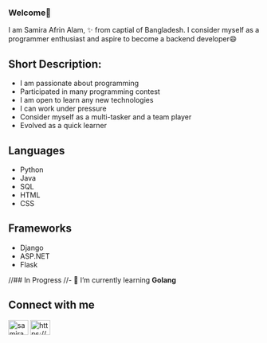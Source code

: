 ### Welcome👋

I am Samira Afrin Alam, ✨ from captial of Bangladesh. I consider myself as a programmer enthusiast and aspire to become a backend developer😄

## Short Description:

- I am passionate about programming
- Participated in many programming contest
- I am open to learn any new technologies
- I can work under pressure
- Consider myself as a multi-tasker and a team player
- Evolved as a quick learner

## Languages
- Python
- Java
- SQL
- HTML
- CSS

## Frameworks
- Django
- ASP.NET
- Flask

//## In Progress
  //- 🌱 I’m currently learning **Golang**


## Connect with me
<p align="left">
<a href="https://twitter.com/samira afrin alam" target="blank"><img align="center" src="https://raw.githubusercontent.com/rahuldkjain/github-profile-readme-generator/master/src/images/icons/Social/twitter.svg" alt="samira afrin alam" height="30" width="40" /></a>
<a href="https://linkedin.com/in/https://www.linkedin.com/in/samira-afrin-alam-shopnil-80326a227/" target="blank"><img align="center" src="https://raw.githubusercontent.com/rahuldkjain/github-profile-readme-generator/master/src/images/icons/Social/linked-in-alt.svg" alt="https://www.linkedin.com/in/samira-afrin-alam-shopnil-80326a227/" height="30" width="40" /></a

<p>



